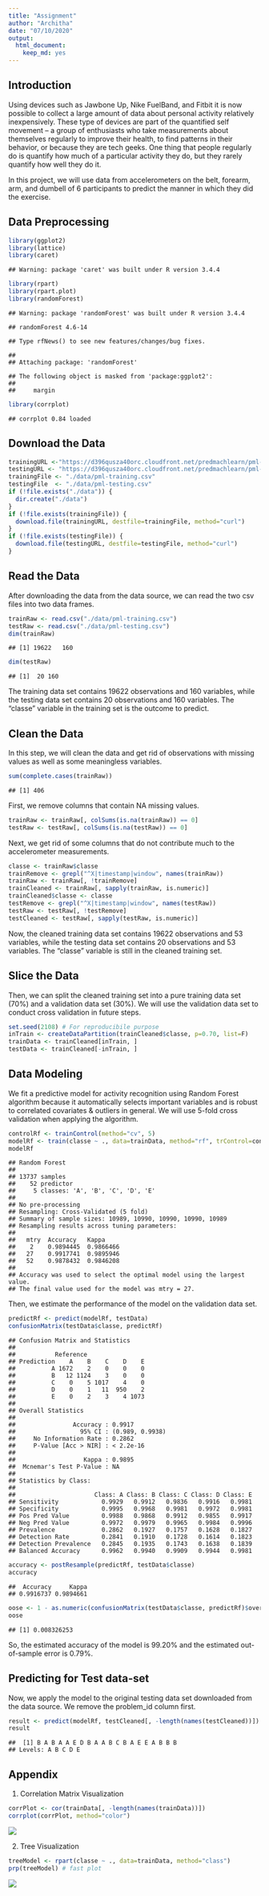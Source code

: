 ```yaml
---
title: "Assignment"
author: "Architha"
date: "07/10/2020"
output: 
  html_document: 
    keep_md: yes
---
```




Introduction
------------

Using devices such as Jawbone Up, Nike FuelBand, and Fitbit it is now possible to collect a large amount of data about personal activity relatively inexpensively. These type of devices are part of the quantified self movement – a group of enthusiasts who take measurements about themselves regularly to improve their health, to find patterns in their behavior, or because they are tech geeks. One thing that people regularly do is quantify how much of a particular activity they do, but they rarely quantify how well they do it.  

In this project, we will use data from accelerometers on the belt, forearm, arm, and dumbell of 6 participants to predict the manner in which they did the exercise.

Data Preprocessing
------------------


```r
library(ggplot2)
library(lattice)
library(caret)
```

```
## Warning: package 'caret' was built under R version 3.4.4
```

```r
library(rpart)
library(rpart.plot)
library(randomForest)
```

```
## Warning: package 'randomForest' was built under R version 3.4.4
```

```
## randomForest 4.6-14
```

```
## Type rfNews() to see new features/changes/bug fixes.
```

```
## 
## Attaching package: 'randomForest'
```

```
## The following object is masked from 'package:ggplot2':
## 
##     margin
```

```r
library(corrplot)
```

```
## corrplot 0.84 loaded
```

Download the Data
-----------------


```r
trainingURL <-"https://d396qusza40orc.cloudfront.net/predmachlearn/pml-training.csv"
testingURL <- "https://d396qusza40orc.cloudfront.net/predmachlearn/pml-testing.csv"
trainingFile <- "./data/pml-training.csv"
testingFile  <- "./data/pml-testing.csv"
if (!file.exists("./data")) {
  dir.create("./data")
}
if (!file.exists(trainingFile)) {
  download.file(trainingURL, destfile=trainingFile, method="curl")
}
if (!file.exists(testingFile)) {
  download.file(testingURL, destfile=testingFile, method="curl")
}
```

Read the Data
-------------

After downloading the data from the data source, we can read the two csv files into two data frames.  

```r
trainRaw <- read.csv("./data/pml-training.csv")
testRaw <- read.csv("./data/pml-testing.csv")
dim(trainRaw)
```

```
## [1] 19622   160
```

```r
dim(testRaw)
```

```
## [1]  20 160
```

The training data set contains 19622 observations and 160 variables, while the testing data set contains 20 observations and 160 variables. The “classe” variable in the training set is the outcome to predict.  

Clean the Data
--------------

In this step, we will clean the data and get rid of observations with missing values as well as some meaningless variables.  


```r
sum(complete.cases(trainRaw))
```

```
## [1] 406
```

First, we remove columns that contain NA missing values.  


```r
trainRaw <- trainRaw[, colSums(is.na(trainRaw)) == 0] 
testRaw <- testRaw[, colSums(is.na(testRaw)) == 0] 
```

Next, we get rid of some columns that do not contribute much to the accelerometer measurements.  


```r
classe <- trainRaw$classe
trainRemove <- grepl("^X|timestamp|window", names(trainRaw))
trainRaw <- trainRaw[, !trainRemove]
trainCleaned <- trainRaw[, sapply(trainRaw, is.numeric)]
trainCleaned$classe <- classe
testRemove <- grepl("^X|timestamp|window", names(testRaw))
testRaw <- testRaw[, !testRemove]
testCleaned <- testRaw[, sapply(testRaw, is.numeric)]
```

Now, the cleaned training data set contains 19622 observations and 53 variables, while the testing data set contains 20 observations and 53 variables. The “classe” variable is still in the cleaned training set.  

Slice the Data
--------------

Then, we can split the cleaned training set into a pure training data set (70%) and a validation data set (30%). We will use the validation data set to conduct cross validation in future steps.  


```r
set.seed(2108) # For reproducibile purpose
inTrain <- createDataPartition(trainCleaned$classe, p=0.70, list=F)
trainData <- trainCleaned[inTrain, ]
testData <- trainCleaned[-inTrain, ]
```

Data Modeling
-------------

We fit a predictive model for activity recognition using Random Forest algorithm because it automatically selects important variables and is robust to correlated covariates & outliers in general. We will use 5-fold cross validation when applying the algorithm.  


```r
controlRf <- trainControl(method="cv", 5)
modelRf <- train(classe ~ ., data=trainData, method="rf", trControl=controlRf, ntree=250)
modelRf
```

```
## Random Forest 
## 
## 13737 samples
##    52 predictor
##     5 classes: 'A', 'B', 'C', 'D', 'E' 
## 
## No pre-processing
## Resampling: Cross-Validated (5 fold) 
## Summary of sample sizes: 10989, 10990, 10990, 10990, 10989 
## Resampling results across tuning parameters:
## 
##   mtry  Accuracy   Kappa    
##    2    0.9894445  0.9866466
##   27    0.9917741  0.9895946
##   52    0.9878432  0.9846208
## 
## Accuracy was used to select the optimal model using the largest value.
## The final value used for the model was mtry = 27.
```

Then, we estimate the performance of the model on the validation data set.  


```r
predictRf <- predict(modelRf, testData)
confusionMatrix(testData$classe, predictRf)
```

```
## Confusion Matrix and Statistics
## 
##           Reference
## Prediction    A    B    C    D    E
##          A 1672    2    0    0    0
##          B   12 1124    3    0    0
##          C    0    5 1017    4    0
##          D    0    1   11  950    2
##          E    0    2    3    4 1073
## 
## Overall Statistics
##                                          
##                Accuracy : 0.9917         
##                  95% CI : (0.989, 0.9938)
##     No Information Rate : 0.2862         
##     P-Value [Acc > NIR] : < 2.2e-16      
##                                          
##                   Kappa : 0.9895         
##  Mcnemar's Test P-Value : NA             
## 
## Statistics by Class:
## 
##                      Class: A Class: B Class: C Class: D Class: E
## Sensitivity            0.9929   0.9912   0.9836   0.9916   0.9981
## Specificity            0.9995   0.9968   0.9981   0.9972   0.9981
## Pos Pred Value         0.9988   0.9868   0.9912   0.9855   0.9917
## Neg Pred Value         0.9972   0.9979   0.9965   0.9984   0.9996
## Prevalence             0.2862   0.1927   0.1757   0.1628   0.1827
## Detection Rate         0.2841   0.1910   0.1728   0.1614   0.1823
## Detection Prevalence   0.2845   0.1935   0.1743   0.1638   0.1839
## Balanced Accuracy      0.9962   0.9940   0.9909   0.9944   0.9981
```

```r
accuracy <- postResample(predictRf, testData$classe)
accuracy
```

```
##  Accuracy     Kappa 
## 0.9916737 0.9894661
```

```r
oose <- 1 - as.numeric(confusionMatrix(testData$classe, predictRf)$overall[1])
oose
```

```
## [1] 0.008326253
```

So, the estimated accuracy of the model is 99.20% and the estimated out-of-sample error is 0.79%.

Predicting for Test data-set
----------------------------

Now, we apply the model to the original testing data set downloaded from the data source. We remove the problem_id column first.  


```r
result <- predict(modelRf, testCleaned[, -length(names(testCleaned))])
result
```

```
##  [1] B A B A A E D B A A B C B A E E A B B B
## Levels: A B C D E
```

Appendix
--------

1. Correlation Matrix Visualization  


```r
corrPlot <- cor(trainData[, -length(names(trainData))])
corrplot(corrPlot, method="color")
```

![](PeerAssignment_files/figure-html/unnamed-chunk-11-1.png)<!-- -->

2. Tree Visualization  


```r
treeModel <- rpart(classe ~ ., data=trainData, method="class")
prp(treeModel) # fast plot
```

![](PeerAssignment_files/figure-html/unnamed-chunk-12-1.png)<!-- -->
